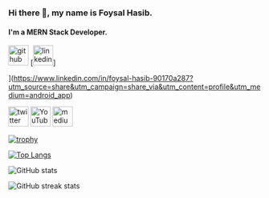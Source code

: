 ### Hi there 👋, my name is Foysal Hasib.
#### I'm a MERN Stack Developer.


[<img src='https://cdn.jsdelivr.net/npm/simple-icons@3.0.1/icons/github.svg' alt='github' height='40'>](https://github.com/foysalhasib)  [<img src='https://cdn.jsdelivr.net/npm/simple-icons@3.0.1/icons/linkedin.svg' alt='linkedin' height='40'>]


](https://www.linkedin.com/in/foysal-hasib-90170a287?utm_source=share&utm_campaign=share_via&utm_content=profile&utm_medium=android_app)  


[<img src='https://cdn.jsdelivr.net/npm/simple-icons@3.0.1/icons/twitter.svg' alt='twitter' height='40'>](https://twitter.com/FHasib82006)
[<img src='https://cdn.jsdelivr.net/npm/simple-icons@3.0.1/icons/youtube.svg' alt='YouTube' height='40'>](https://www.youtube.com/@FoysalHasibItAcademy/featured) 
[<img src='https://cdn.jsdelivr.net/npm/simple-icons@3.0.1/icons/medium.svg' alt='medium' height='40'>](https://medium.com/@faisalhasib82)  











[![trophy](https://github-profile-trophy.vercel.app/?username=foysalhasib)](https://github.com/ryo-ma/github-profile-trophy)

[![Top Langs](https://github-readme-stats.vercel.app/api/top-langs/?username=foysalhasib)](https://github.com/anuraghazra/github-readme-stats)  

![GitHub stats](https://github-readme-stats.vercel.app/api?username=foysalhasib&show_icons=true)


![GitHub streak stats](https://streak-stats.demolab.com/?user=foysalhasib)  

